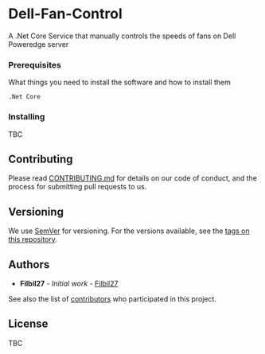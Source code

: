 # Dell-Fan-Control
A .Net Core Service that manually controls the speeds of fans on Dell Poweredge server

### Prerequisites

What things you need to install the software and how to install them

```
.Net Core
```

### Installing

TBC

## Contributing

Please read [CONTRIBUTING.md](CONTRIBUTING.md) for details on our code of conduct, and the process for submitting pull requests to us.

## Versioning

We use [SemVer](http://semver.org/) for versioning. For the versions available, see the [tags on this repository](https://github.com/filbil27/Dell-Fan-Control/tags). 

## Authors

* **Filbil27** - *Initial work* - [Filbil27](https://github.com/Filbil27)

See also the list of [contributors](https://github.com/filbil27/Dell-Fan-Control/contributors) who participated in this project.

## License

TBC
